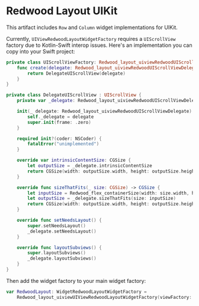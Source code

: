 # Redwood Layout UIKit

This artifact includes `Row` and `Column` widget implementations for UIKit.

Currently, `UIViewRedwoodLayoutWidgetFactory` requires a `UIScrollView` factory due to Kotlin-Swift interop issues. Here's an implementation you can copy into your Swift project:

```swift
private class UIScrollViewFactory: Redwood_layout_uiviewRedwoodUIScrollViewFactory {
    func create(delegate: Redwood_layout_uiviewRedwoodUIScrollViewDelegate) -> UIScrollView {
        return DelegateUIScrollView(delegate)
    }
}

private class DelegateUIScrollView : UIScrollView {
    private var _delegate: Redwood_layout_uiviewRedwoodUIScrollViewDelegate

    init(_ delegate: Redwood_layout_uiviewRedwoodUIScrollViewDelegate) {
        self._delegate = delegate
        super.init(frame: .zero)
    }

    required init?(coder: NSCoder) {
        fatalError("unimplemented")
    }

    override var intrinsicContentSize: CGSize {
        let outputSize = _delegate.intrinsicContentSize
        return CGSize(width: outputSize.width, height: outputSize.height)
    }

    override func sizeThatFits(_ size: CGSize) -> CGSize {
        let inputSize = Redwood_flex_containerSize(width: size.width, height: size.height)
        let outputSize = _delegate.sizeThatFits(size: inputSize)
        return CGSize(width: outputSize.width, height: outputSize.height)
    }

    override func setNeedsLayout() {
        super.setNeedsLayout()
        _delegate.setNeedsLayout()
    }

    override func layoutSubviews() {
        super.layoutSubviews()
        _delegate.layoutSubviews()
    }
}
```

Then add the widget factory to your main widget factory:

```swift
var RedwoodLayout: WidgetRedwoodLayoutWidgetFactory =
    Redwood_layout_uiviewUIViewRedwoodLayoutWidgetFactory(viewFactory: UIScrollViewFactory())
```
